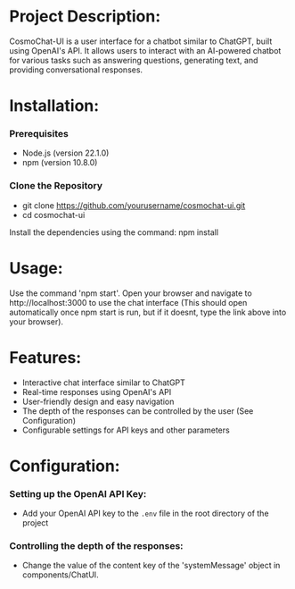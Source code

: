 # Project Description: 
CosmoChat-UI is a user interface for a chatbot similar to ChatGPT, built using OpenAI's API. It allows users to interact with an AI-powered chatbot for various tasks such as answering questions, generating text, and providing conversational responses.

# Installation: 
### Prerequisites
- Node.js (version 22.1.0)
- npm (version 10.8.0)

### Clone the Repository
- git clone https://github.com/yourusername/cosmochat-ui.git
- cd cosmochat-ui

Install the dependencies using the command: npm install

# Usage:
Use the command 'npm start'. Open your browser and navigate to http://localhost:3000 to use the chat interface (This should open automatically once npm start is run, but if it doesnt, type the link above into your browser).

# Features:
- Interactive chat interface similar to ChatGPT
- Real-time responses using OpenAI's API
- User-friendly design and easy navigation
- The depth of the responses can be controlled by the user (See Configuration)
- Configurable settings for API keys and other parameters

# Configuration: 
### Setting up the OpenAI API Key:
- Add your OpenAI API key to the `.env` file in the root directory of the project

### Controlling the depth of the responses:
- Change the value of the content key of the 'systemMessage' object in components/ChatUI.



